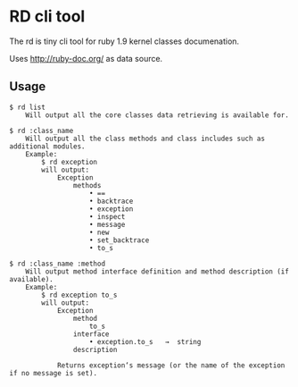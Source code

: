 RD cli tool
===========

The rd is tiny cli tool for ruby 1.9 kernel classes documenation.

Uses http://ruby-doc.org/ as data source.

Usage
-----

    $ rd list
        Will output all the core classes data retrieving is available for.

    $ rd :class_name
        Will output all the class methods and class includes such as additional modules.
        Example:
            $ rd exception
            will output:
                Exception
                    methods
                        • ==
                        • backtrace
                        • exception
                        • inspect
                        • message
                        • new
                        • set_backtrace
                        • to_s
            
    $ rd :class_name :method
        Will output method interface definition and method description (if available).
        Example:
            $ rd exception to_s
            will output:
                Exception
                    method
                        to_s
                    interface
                        • exception.to_s   →  string
                    description

                Returns exception‘s message (or the name of the exception if no message is set).
